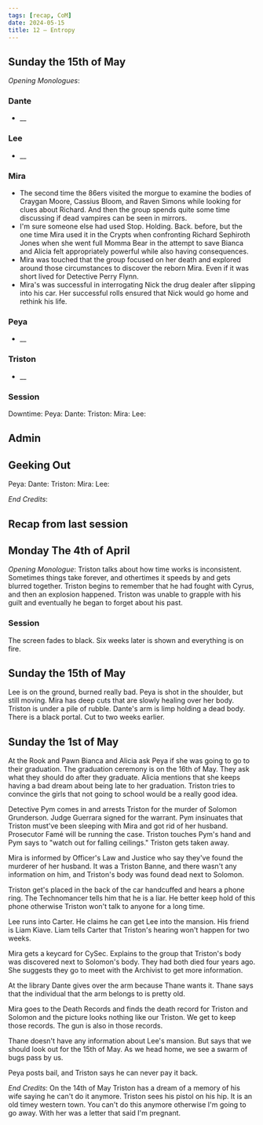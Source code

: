 ```yaml
---
tags: [recap, CoM]
date: 2024-05-15
title: 12 – Entropy
---
```

## Sunday the 15th of May
*Opening Monologues*: 
### Dante 
- __
### Lee
- __
### Mira
- The second time the 86ers visited the morgue to examine the bodies of Craygan Moore, Cassius Bloom, and Raven Simons while looking for clues about Richard. And then the group spends quite some time discussing if dead vampires can be seen in mirrors.
- I'm sure someone else had used Stop. Holding. Back. before, but the one time Mira used it in the Crypts when confronting Richard Sephiroth Jones when she went full Momma Bear in the attempt to save Bianca and Alicia felt appropriately powerful while also having consequences.
- Mira was touched that the group focused on her death and explored around those circumstances to discover the reborn Mira. Even if it was short lived for Detective Perry Flynn.
- Mira's was successful in interrogating Nick the drug dealer after slipping into his car. Her successful rolls ensured that Nick would go home and rethink his life.
### Peya
- __
### Triston 
- __
### Session
Downtime: 
Peya: 
Dante: 
Triston: 
Mira: 
Lee: 

## Admin


## Geeking Out
Peya: 
Dante: 
Triston: 
Mira: 
Lee: 

*End Credits*: 

## Recap from last session

## Monday The 4th of April 
*Opening Monologue*: Triston talks about how time works is inconsistent. Sometimes things take forever, and othertimes it speeds by and gets blurred together. Triston begins to remember that he had fought with Cyrus, and then an explosion happened. Triston was unable to grapple with his guilt and eventually he began to forget about his past.

### Session
The screen fades to black. Six weeks later is shown and everything is on fire.
## Sunday the 15th of May
Lee is on the ground, burned really bad. Peya is shot in the shoulder, but still moving. Mira has deep cuts that are slowly healing over her body. Triston is under a pile of rubble. Dante's arm is limp holding a dead body.  There is a black portal. Cut to two weeks earlier.

## Sunday the 1st of May
At the Rook and Pawn Bianca and Alicia ask Peya if she was going to go to their graduation. The graduation ceremony is on the 16th of May. They ask what they should do after they graduate. Alicia mentions that she keeps having a bad dream about being late to her graduation. Triston tries to convince the girls that not going to school would be a really good idea.

Detective Pym comes in and arrests Triston for the murder of Solomon Grunderson. Judge Guerrara signed for the warrant. Pym insinuates that Triston must've been sleeping with Mira and got rid of her husband. Prosecutor Famé will be running the case. Triston touches Pym's hand and Pym says to "watch out for falling ceilings." Triston gets taken away.

Mira is informed by Officer's Law and Justice who say they've found the murderer of her husband. It was a Triston Banne, and there wasn't any information on him, and Triston's body was found dead next to Solomon.

Triston get's placed in the back of the car handcuffed and hears a phone ring. The Technomancer tells him that he is a liar. He better keep hold of this phone otherwise Triston won't talk to anyone for a long time.

Lee runs into Carter. He claims he can get Lee into the mansion. His friend is Liam Kiave. Liam tells Carter that Triston's hearing won't happen for two weeks.

Mira gets a keycard for CySec. Explains to the group that Triston's body was discovered next to Solomon's body. They had both died four years ago. She suggests they go to meet with the Archivist to get more information.

At the library Dante gives over the arm because Thane wants it. Thane says that the individual that the arm belongs to is pretty old. 

Mira goes to the Death Records and finds the death record for Triston and Solomon and the picture looks nothing like our Triston. We get to keep those records. The gun is also in those records.

Thane doesn't have any information about Lee's mansion. But says that we should look out for the 15th of May. As we head home, we see a swarm of bugs pass by us.

Peya posts bail, and Triston says he can never pay it back.

*End Credits*: On the 14th of May Triston has a dream of a memory of his wife saying he can't do it anymore. Triston sees his pistol on his hip. It is an old timey western town. You can't do this anymore otherwise I'm going to go away. With her was a letter that said I'm pregnant.